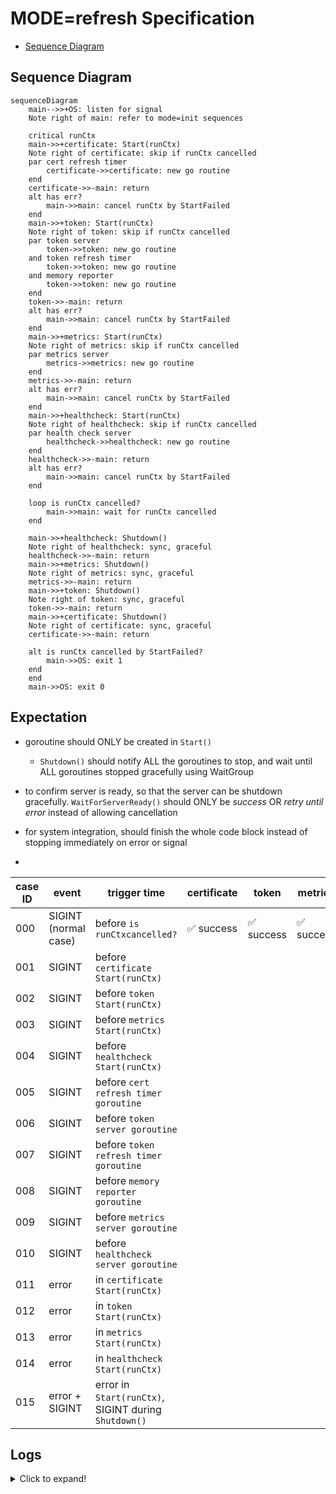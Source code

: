 # MODE=refresh Specification

- [Sequence Diagram](#sequence-diagram)

## Sequence Diagram

```mermaid
sequenceDiagram
    main-->>+OS: listen for signal
    Note right of main: refer to mode=init sequences

    critical runCtx
    main->>+certificate: Start(runCtx)
    Note right of certificate: skip if runCtx cancelled
    par cert refresh timer
        certificate->>certificate: new go routine
    end
    certificate->>-main: return
    alt has err?
        main->>main: cancel runCtx by StartFailed
    end
    main->>+token: Start(runCtx)
    Note right of token: skip if runCtx cancelled
    par token server
        token->>token: new go routine
    and token refresh timer
        token->>token: new go routine
    and memory reporter
        token->>token: new go routine
    end
    token->>-main: return
    alt has err?
        main->>main: cancel runCtx by StartFailed
    end
    main->>+metrics: Start(runCtx)
    Note right of metrics: skip if runCtx cancelled
    par metrics server
        metrics->>metrics: new go routine
    end
    metrics->>-main: return
    alt has err?
        main->>main: cancel runCtx by StartFailed
    end
    main->>+healthcheck: Start(runCtx)
    Note right of healthcheck: skip if runCtx cancelled
    par health check server
        healthcheck->>healthcheck: new go routine
    end
    healthcheck->>-main: return
    alt has err?
        main->>main: cancel runCtx by StartFailed
    end

    loop is runCtx cancelled?
        main->>main: wait for runCtx cancelled
    end

    main->>+healthcheck: Shutdown()
    Note right of healthcheck: sync, graceful
    healthcheck->>-main: return
    main->>+metrics: Shutdown()
    Note right of metrics: sync, graceful
    metrics->>-main: return
    main->>+token: Shutdown()
    Note right of token: sync, graceful
    token->>-main: return
    main->>+certificate: Shutdown()
    Note right of certificate: sync, graceful
    certificate->>-main: return

    alt is runCtx cancelled by StartFailed?
        main->>OS: exit 1
    end
    end
    main->>OS: exit 0
```

## Expectation

- goroutine should ONLY be created in `Start()`
  - `Shutdown()` should notify ALL the goroutines to stop, and wait until ALL goroutines stopped gracefully using WaitGroup

- to confirm server is ready, so that the server can be shutdown gracefully. `WaitForServerReady()` should ONLY be *success* OR *retry until error* instead of allowing cancellation 
- for system integration, should finish the whole code block instead of stopping immediately on error or signal
- 

| case ID | event                | trigger time                                         | certificate | token     | metrics   | healthcheck | ALL `Shutdown()` | exit code |
| ------- | -------------------- | ---------------------------------------------------- | ----------- | --------- | --------- | ----------- | ---------------- | --------- |
| 000     | SIGINT (normal case) | before `is runCtxcancelled?`                         | ✅ success   | ✅ success | ✅ success | ✅ success   | ✅ success        | 0         |
| 001     | SIGINT               | before `certificate Start(runCtx)`                   |             |           |           |             |                  |           |
| 002     | SIGINT               | before `token Start(runCtx)`                         |             |           |           |             |                  |           |
| 003     | SIGINT               | before `metrics Start(runCtx)`                       |             |           |           |             |                  |           |
| 004     | SIGINT               | before `healthcheck Start(runCtx)`                   |             |           |           |             |                  |           |
| 005     | SIGINT               | before `cert refresh timer goroutine`                |             |           |           |             |                  |           |
| 006     | SIGINT               | before `token server goroutine`                      |             |           |           |             |                  |           |
| 007     | SIGINT               | before `token refresh timer goroutine`               |             |           |           |             |                  |           |
| 008     | SIGINT               | before `memory reporter goroutine`                   |             |           |           |             |                  |           |
| 009     | SIGINT               | before `metrics server goroutine`                    |             |           |           |             |                  |           |
| 010     | SIGINT               | before `healthcheck server goroutine`                |             |           |           |             |                  |           |
| 011     | error                | in `certificate Start(runCtx)`                       |             |           |           |             |                  |           |
| 012     | error                | in `token Start(runCtx)`                             |             |           |           |             |                  |           |
| 013     | error                | in `metrics Start(runCtx)`                           |             |           |           |             |                  |           |
| 014     | error                | in `healthcheck Start(runCtx)`                       |             |           |           |             |                  |           |
| 015     | error + SIGINT       | error in `Start(runCtx)`, SIGINT during `Shutdown()` |             |           |           |             |                  |           |


## Logs

<details>
<summary>Click to expand!</summary>

### 000

```text
INFO[2024-03-14T11:22:55+09:00] Starting token provider server[:8880]
INFO[2024-03-14T11:22:55+09:00] Will refresh key[./.local/private.pem], cert[./.local/cert.pem] and certificates for roles[[user.wfan.provider:role.dummy-role]] with provider[], backup[read+write] and secret[] after 24h0m0s
INFO[2024-03-14T11:22:55+09:00] Received request: method[GET], endpoint[/], remoteAddr[127.0.0.1:64953] requestID[f4ee534f-8a39-4fa5-9c12-94f1eeb6354b]
WARNING[2024-03-14T11:22:55+09:00] Client error: while handling request with: X-Athenz-Domain[] X-Athenz-Role[], error[http headers not set: X-Athenz-Domain[] X-Athenz-Role[].]
INFO[2024-03-14T11:22:55+09:00] Response sent: statusCode[400], latency[140.917µs], requestID[f4ee534f-8a39-4fa5-9c12-94f1eeb6354b]
INFO[2024-03-14T11:22:55+09:00] Starting metrics exporter server[:9999]
INFO[2024-03-14T11:22:55+09:00] Will refresh tokens after 30m0s
WARN[0000] failed to parse "./.local/ca.pem": readlink ./.local/ca.pem: no such file or directory
WARNING[2024-03-14T11:22:55+09:00] Unable to confirm the server ready: Get "http://:9999": dial tcp :9999: connect: connection refused. Retrying in 5.796699685s
INFO[0000] 3 valid certificate(s) found in ".local/cert.pem"
INFO[0000] 2 valid certificate(s) found in ".local/user.wfan.provider_dummy-role.cert.pem"
INFO[0000] parsed 5 certificates (1 read failures)
level=info ts=2024-03-14T02:22:55.144Z caller=tls_config.go:313 msg="Listening on" address=[::]:9999
level=info ts=2024-03-14T02:22:55.144Z caller=tls_config.go:316 msg="TLS is disabled." http2=false address=[::]:9999
INFO[2024-03-14T11:23:00+09:00] Starting health check server[:9998]

INFO[2024-03-14T11:23:08+09:00] Received signal: interrupt
INFO[2024-03-14T11:23:08+09:00] Initiating shutdown by caused: received signal: interrupt ...
INFO[2024-03-14T11:23:08+09:00] Initiating shutdown of health check daemon ...
INFO[2024-03-14T11:23:08+09:00] Stopped health check server
INFO[2024-03-14T11:23:08+09:00] Initiating shutdown of metrics exporter daemon ...
INFO[2024-03-14T11:23:08+09:00] Stopped metrics exporter server
INFO[2024-03-14T11:23:08+09:00] Initiating shutdown of token provider daemon ...
INFO[2024-03-14T11:23:08+09:00] Delaying token provider server shutdown for 0s to shutdown gracefully ...
INFO[2024-03-14T11:23:08+09:00] Stopped memory reporter daemon
INFO[2024-03-14T11:23:08+09:00] Stopped token provider daemon
INFO[2024-03-14T11:23:08+09:00] Stopped token provider server
INFO[2024-03-14T11:23:08+09:00] Initiating shutdown of certificate provider daemon ...
INFO[2024-03-14T11:23:08+09:00] Stopped certificate provider daemon
INFO[2024-03-14T11:23:08+09:00] Shutdown completed!
Process 5378 has exited with status 0
```


### 001
```text
...
INFO[2024-03-14T12:26:01+09:00] Certificate provisioning is disabled with empty options: provider service[]
...
INFO[2024-03-14T12:26:02+09:00] Received signal: interrupt
INFO[2024-03-14T12:26:03+09:00] Skipped certificate provider start
INFO[2024-03-14T12:26:03+09:00] Skipped token provider start
INFO[2024-03-14T12:26:03+09:00] Skipped metrics exporter start
INFO[2024-03-14T12:26:03+09:00] Skipped health check start
INFO[2024-03-14T12:26:03+09:00] Initiating shutdown by caused: received signal: interrupt ...
INFO[2024-03-14T12:26:03+09:00] Initiating shutdown of health check daemon ...
INFO[2024-03-14T12:26:03+09:00] Initiating shutdown of metrics exporter daemon ...
INFO[2024-03-14T12:26:03+09:00] Initiating shutdown of token provider daemon ...
INFO[2024-03-14T12:26:03+09:00] Initiating shutdown of certificate provider daemon ...
INFO[2024-03-14T12:26:03+09:00] Shutdown completed!
Process 85518 has exited with status 0
```

### 002
```
...
INFO[2024-03-14T13:10:59+09:00] Certificate provisioning is disabled with empty options: provider service[]
...
INFO[2024-03-14T13:11:00+09:00] Will refresh key[./.local/private.key], cert[./.local/user-jekim-test-service.crt] and certificates for roles[[user.wfan.provider:role.dummy-role]] with provider[], backup[read+write] and secret[] after 24h0m0s
INFO[2024-03-14T13:11:00+09:00] Received signal: interrupt
INFO[2024-03-14T13:11:01+09:00] Skipped token provider start
INFO[2024-03-14T13:11:01+09:00] Skipped metrics exporter start
INFO[2024-03-14T13:11:01+09:00] Skipped health check start
INFO[2024-03-14T13:11:01+09:00] Initiating shutdown by caused: received signal: interrupt ...
INFO[2024-03-14T13:11:01+09:00] Initiating shutdown of health check daemon ...
INFO[2024-03-14T13:11:01+09:00] Initiating shutdown of metrics exporter daemon ...
INFO[2024-03-14T13:11:01+09:00] Initiating shutdown of token provider daemon ...
INFO[2024-03-14T13:11:01+09:00] Initiating shutdown of certificate provider daemon ...
INFO[2024-03-14T13:11:01+09:00] Stopped certificate provider daemon
INFO[2024-03-14T13:11:01+09:00] Shutdown completed!
Process 18149 has exited with status 0
```

### 003

```text
...
INFO[2024-03-14T13:12:19+09:00] Certificate provisioning is disabled with empty options: provider service[]
...
INFO[2024-03-14T13:12:20+09:00] Will refresh key[./.local/private.key], cert[./.local/user-jekim-test-service.crt]...
...
INFO[2024-03-14T13:12:20+09:00] Received signal: interrupt
INFO[2024-03-14T13:12:21+09:00] Skipped metrics exporter start
INFO[2024-03-14T13:12:21+09:00] Skipped health check start
INFO[2024-03-14T13:12:21+09:00] Initiating shutdown by caused: received signal: interrupt ...
INFO[2024-03-14T13:12:21+09:00] Initiating shutdown of health check daemon ...
INFO[2024-03-14T13:12:21+09:00] Initiating shutdown of metrics exporter daemon ...
INFO[2024-03-14T13:12:21+09:00] Initiating shutdown of token provider daemon ...
INFO[2024-03-14T13:12:21+09:00] Delaying token provider server shutdown for 0s to shutdown gracefully ...
INFO[2024-03-14T13:12:21+09:00] Stopped token provider server
INFO[2024-03-14T13:12:21+09:00] Stopped token provider daemon
INFO[2024-03-14T13:12:21+09:00] Stopped memory reporter daemon
INFO[2024-03-14T13:12:21+09:00] Initiating shutdown of certificate provider daemon ...
INFO[2024-03-14T13:12:21+09:00] Stopped certificate provider daemon
INFO[2024-03-14T13:12:21+09:00] Shutdown completed!
Process 18841 has exited with status 0
```


### 004
```text
...
INFO[2024-03-14T13:13:21+09:00] Certificate provisioning is disabled with empty options: provider service[]
...
INFO[2024-03-14T13:13:21+09:00] Will refresh key[./.local/private.key], cert[./.local/user-jekim-test-service.crt]...
...
INFO[2024-03-14T13:13:28+09:00] Starting metrics exporter server[:9999]
...
INFO[2024-03-14T13:13:31+09:00] Received signal: interrupt
INFO[2024-03-14T13:13:32+09:00] Skipped health check start
INFO[2024-03-14T13:13:32+09:00] Initiating shutdown by caused: received signal: interrupt ...
INFO[2024-03-14T13:13:32+09:00] Initiating shutdown of health check daemon ...
INFO[2024-03-14T13:13:32+09:00] Initiating shutdown of metrics exporter daemon ...
INFO[2024-03-14T13:13:32+09:00] Stopped metrics exporter server
INFO[2024-03-14T13:13:32+09:00] Initiating shutdown of token provider daemon ...
INFO[2024-03-14T13:13:32+09:00] Delaying token provider server shutdown for 0s to shutdown gracefully ...
INFO[2024-03-14T13:13:32+09:00] Stopped memory reporter daemon
INFO[2024-03-14T13:13:32+09:00] Stopped token provider daemon
INFO[2024-03-14T13:13:32+09:00] Stopped token provider server
INFO[2024-03-14T13:13:32+09:00] Initiating shutdown of certificate provider daemon ...
INFO[2024-03-14T13:13:32+09:00] Stopped certificate provider daemon
INFO[2024-03-14T13:13:32+09:00] Shutdown completed!
Process 19980 has exited with status 0
```
</details>
